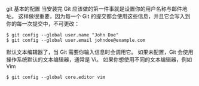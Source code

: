 git 基本的配置
当安装完 Git 应该做的第一件事就是设置你的用户名称与邮件地址。 这样做很重要，因为每一个 Git 的提交都会使用这些信息，并且它会写入到你的每一次提交中，不可更改：
```
$ git config --global user.name "John Doe"
$ git config --global user.email johndoe@example.com
```
默认文本编辑器了，当 Git 需要你输入信息时会调用它。 如果未配置，Git 会使用操作系统默认的文本编辑器，通常是 Vi。 如果你想使用不同的文本编辑器，例如 Vim
```
$ git config --global core.editor vim
```
